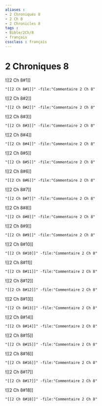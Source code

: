 ```yaml
---
aliases : 
- 2 Chroniques 8
- 2 Ch 8
- 2 Chronicles 8
tags : 
- Bible/2Ch/8
- français
cssclass : français
---
```


# 2 Chroniques 8

![[2 Ch 8#1]]

```query
"[[2 Ch 8#1]]" -file:"Commentaire 2 Ch 8"
```

![[2 Ch 8#2]]

```query
"[[2 Ch 8#2]]" -file:"Commentaire 2 Ch 8"
```

![[2 Ch 8#3]]

```query
"[[2 Ch 8#3]]" -file:"Commentaire 2 Ch 8"
```

![[2 Ch 8#4]]

```query
"[[2 Ch 8#4]]" -file:"Commentaire 2 Ch 8"
```

![[2 Ch 8#5]]

```query
"[[2 Ch 8#5]]" -file:"Commentaire 2 Ch 8"
```

![[2 Ch 8#6]]

```query
"[[2 Ch 8#6]]" -file:"Commentaire 2 Ch 8"
```

![[2 Ch 8#7]]

```query
"[[2 Ch 8#7]]" -file:"Commentaire 2 Ch 8"
```

![[2 Ch 8#8]]

```query
"[[2 Ch 8#8]]" -file:"Commentaire 2 Ch 8"
```

![[2 Ch 8#9]]

```query
"[[2 Ch 8#9]]" -file:"Commentaire 2 Ch 8"
```

![[2 Ch 8#10]]

```query
"[[2 Ch 8#10]]" -file:"Commentaire 2 Ch 8"
```

![[2 Ch 8#11]]

```query
"[[2 Ch 8#11]]" -file:"Commentaire 2 Ch 8"
```

![[2 Ch 8#12]]

```query
"[[2 Ch 8#12]]" -file:"Commentaire 2 Ch 8"
```

![[2 Ch 8#13]]

```query
"[[2 Ch 8#13]]" -file:"Commentaire 2 Ch 8"
```

![[2 Ch 8#14]]

```query
"[[2 Ch 8#14]]" -file:"Commentaire 2 Ch 8"
```

![[2 Ch 8#15]]

```query
"[[2 Ch 8#15]]" -file:"Commentaire 2 Ch 8"
```

![[2 Ch 8#16]]

```query
"[[2 Ch 8#16]]" -file:"Commentaire 2 Ch 8"
```

![[2 Ch 8#17]]

```query
"[[2 Ch 8#17]]" -file:"Commentaire 2 Ch 8"
```

![[2 Ch 8#18]]

```query
"[[2 Ch 8#18]]" -file:"Commentaire 2 Ch 8"
```

